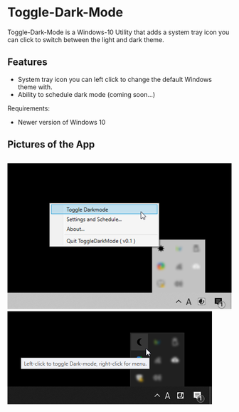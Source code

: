 # Toggle-Dark-Mode
Toggle-Dark-Mode is a Windows-10 Utility that adds a system tray icon you can click to switch between the light and dark theme.

## Features
- System tray icon you can left click to change the default Windows theme with.
- Ability to schedule dark mode (coming soon...)

Requirements:
- Newer version of Windows 10

## Pictures of the App

![1](https://github.com/RaymondNymark/Toggle-Dark-Mode/blob/master/raw-assets/readme/1.png "1")
![2](https://github.com/RaymondNymark/Toggle-Dark-Mode/blob/master/raw-assets/readme/2.png "2")
---
##